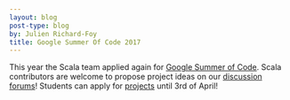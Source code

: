 ```yaml
---
layout: blog
post-type: blog
by: Julien Richard-Foy
title: Google Summer Of Code 2017
---
```


This year the Scala team applied again for [Google Summer of Code](https://summerofcode.withgoogle.com/).
Scala contributors are welcome to propose project ideas on our
[discussion forums](https://contributors.scala-lang.org/)! Students
can apply for [projects](/gsoc/2017.html) until 3rd of April!
